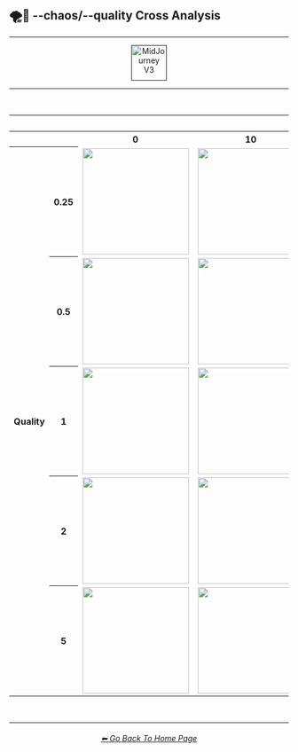 <h2>🌪💎 --chaos/--quality Cross Analysis</h2>

<hr><!--------------->

<div align="center">

[<img src="F://GitHubRepo/MidJourney-Styles-and-Keywords-Reference/Images/Repo_Parts/Buttons/Version_Buttons/button_version_V3_active_full.webp?raw=true" alt="MidJourney V3" height="64" />]()

</div>

<hr>
<br>

<div align="center">

<table>
    <tr align=center valign=middle>
        <th></th><th></th>
        <th colspan="6">Chaos</th>
    </tr>
    <tr align=center valign=middle>
        <th></th><th></th>
        <th>0</th>
        <th>10</th>
        <th>25</th>
        <th>50</th>
        <th>75</th>
        <th>100</th>
    </tr>
    <tr align=center valign=middle>
        <th rowspan="5">Quality</th>
        <th>0.25</th>
        <td><img src="F://GitHubRepo/MidJourney-Styles-and-Keywords-Reference/Images/MJ_V3/Comparison_Page_Images/Chaos_Quality_Cross_Analysis/chaos_0/sphere_quality_0.25.webp?raw=true" width="192" /></td>
        <td><img src="F://GitHubRepo/MidJourney-Styles-and-Keywords-Reference/Images/MJ_V3/Comparison_Page_Images/Chaos_Quality_Cross_Analysis/chaos_10/sphere_quality_0.25.webp?raw=true" width="192" /></td>
        <td><img src="F://GitHubRepo/MidJourney-Styles-and-Keywords-Reference/Images/MJ_V3/Comparison_Page_Images/Chaos_Quality_Cross_Analysis/chaos_25/sphere_quality_0.25.webp?raw=true" width="192" /></td>
        <td><img src="F://GitHubRepo/MidJourney-Styles-and-Keywords-Reference/Images/MJ_V3/Comparison_Page_Images/Chaos_Quality_Cross_Analysis/chaos_50/sphere_quality_0.25.webp?raw=true" width="192" /></td>
        <td><img src="F://GitHubRepo/MidJourney-Styles-and-Keywords-Reference/Images/MJ_V3/Comparison_Page_Images/Chaos_Quality_Cross_Analysis/chaos_75/sphere_quality_0.25.webp?raw=true" width="192" /></td>
        <td><img src="F://GitHubRepo/MidJourney-Styles-and-Keywords-Reference/Images/MJ_V3/Comparison_Page_Images/Chaos_Quality_Cross_Analysis/chaos_100/sphere_quality_0.25.webp?raw=true" width="192" /></td>
    </tr>
    <tr align=center valign=middle>
        <th>0.5</th>
        <td><img src="F://GitHubRepo/MidJourney-Styles-and-Keywords-Reference/Images/MJ_V3/Comparison_Page_Images/Chaos_Quality_Cross_Analysis/chaos_0/sphere_quality_0.5.webp?raw=true" width="192" /></td>
        <td><img src="F://GitHubRepo/MidJourney-Styles-and-Keywords-Reference/Images/MJ_V3/Comparison_Page_Images/Chaos_Quality_Cross_Analysis/chaos_10/sphere_quality_0.5.webp?raw=true" width="192" /></td>
        <td><img src="F://GitHubRepo/MidJourney-Styles-and-Keywords-Reference/Images/MJ_V3/Comparison_Page_Images/Chaos_Quality_Cross_Analysis/chaos_25/sphere_quality_0.5.webp?raw=true" width="192" /></td>
        <td><img src="F://GitHubRepo/MidJourney-Styles-and-Keywords-Reference/Images/MJ_V3/Comparison_Page_Images/Chaos_Quality_Cross_Analysis/chaos_50/sphere_quality_0.5.webp?raw=true" width="192" /></td>
        <td><img src="F://GitHubRepo/MidJourney-Styles-and-Keywords-Reference/Images/MJ_V3/Comparison_Page_Images/Chaos_Quality_Cross_Analysis/chaos_75/sphere_quality_0.5.webp?raw=true" width="192" /></td>
        <td><img src="F://GitHubRepo/MidJourney-Styles-and-Keywords-Reference/Images/MJ_V3/Comparison_Page_Images/Chaos_Quality_Cross_Analysis/chaos_100/sphere_quality_0.5.webp?raw=true" width="192" /></td>
    </tr>
    <tr align=center valign=middle>
        <th>1</th>
        <td><img src="F://GitHubRepo/MidJourney-Styles-and-Keywords-Reference/Images/MJ_V3/Comparison_Page_Images/Chaos_Quality_Cross_Analysis/chaos_0/sphere_quality_1.webp?raw=true" width="192" /></td>
        <td><img src="F://GitHubRepo/MidJourney-Styles-and-Keywords-Reference/Images/MJ_V3/Comparison_Page_Images/Chaos_Quality_Cross_Analysis/chaos_10/sphere_quality_1.webp?raw=true" width="192" /></td>
        <td><img src="F://GitHubRepo/MidJourney-Styles-and-Keywords-Reference/Images/MJ_V3/Comparison_Page_Images/Chaos_Quality_Cross_Analysis/chaos_25/sphere_quality_1.webp?raw=true" width="192" /></td>
        <td><img src="F://GitHubRepo/MidJourney-Styles-and-Keywords-Reference/Images/MJ_V3/Comparison_Page_Images/Chaos_Quality_Cross_Analysis/chaos_50/sphere_quality_1.webp?raw=true" width="192" /></td>
        <td><img src="F://GitHubRepo/MidJourney-Styles-and-Keywords-Reference/Images/MJ_V3/Comparison_Page_Images/Chaos_Quality_Cross_Analysis/chaos_75/sphere_quality_1.webp?raw=true" width="192" /></td>
        <td><img src="F://GitHubRepo/MidJourney-Styles-and-Keywords-Reference/Images/MJ_V3/Comparison_Page_Images/Chaos_Quality_Cross_Analysis/chaos_100/sphere_quality_1.webp?raw=true" width="192" /></td>
    </tr>
    <tr align=center valign=middle>
        <th>2</th>
        <td><img src="F://GitHubRepo/MidJourney-Styles-and-Keywords-Reference/Images/MJ_V3/Comparison_Page_Images/Chaos_Quality_Cross_Analysis/chaos_0/sphere_quality_2.webp?raw=true" width="192" /></td>
        <td><img src="F://GitHubRepo/MidJourney-Styles-and-Keywords-Reference/Images/MJ_V3/Comparison_Page_Images/Chaos_Quality_Cross_Analysis/chaos_10/sphere_quality_2.webp?raw=true" width="192" /></td>
        <td><img src="F://GitHubRepo/MidJourney-Styles-and-Keywords-Reference/Images/MJ_V3/Comparison_Page_Images/Chaos_Quality_Cross_Analysis/chaos_25/sphere_quality_2.webp?raw=true" width="192" /></td>
        <td><img src="F://GitHubRepo/MidJourney-Styles-and-Keywords-Reference/Images/MJ_V3/Comparison_Page_Images/Chaos_Quality_Cross_Analysis/chaos_50/sphere_quality_2.webp?raw=true" width="192" /></td>
        <td><img src="F://GitHubRepo/MidJourney-Styles-and-Keywords-Reference/Images/MJ_V3/Comparison_Page_Images/Chaos_Quality_Cross_Analysis/chaos_75/sphere_quality_2.webp?raw=true" width="192" /></td>
        <td><img src="F://GitHubRepo/MidJourney-Styles-and-Keywords-Reference/Images/MJ_V3/Comparison_Page_Images/Chaos_Quality_Cross_Analysis/chaos_100/sphere_quality_2.webp?raw=true" width="192" /></td>
    </tr>
    <tr align=center valign=middle>
        <th>5</th>
        <td><img src="F://GitHubRepo/MidJourney-Styles-and-Keywords-Reference/Images/MJ_V3/Comparison_Page_Images/Chaos_Quality_Cross_Analysis/chaos_0/sphere_quality_5.webp?raw=true" width="192" /></td>
        <td><img src="F://GitHubRepo/MidJourney-Styles-and-Keywords-Reference/Images/MJ_V3/Comparison_Page_Images/Chaos_Quality_Cross_Analysis/chaos_10/sphere_quality_5.webp?raw=true" width="192" /></td>
        <td><img src="F://GitHubRepo/MidJourney-Styles-and-Keywords-Reference/Images/MJ_V3/Comparison_Page_Images/Chaos_Quality_Cross_Analysis/chaos_25/sphere_quality_5.webp?raw=true" width="192" /></td>
        <td><img src="F://GitHubRepo/MidJourney-Styles-and-Keywords-Reference/Images/MJ_V3/Comparison_Page_Images/Chaos_Quality_Cross_Analysis/chaos_50/sphere_quality_5.webp?raw=true" width="192" /></td>
        <td><img src="F://GitHubRepo/MidJourney-Styles-and-Keywords-Reference/Images/MJ_V3/Comparison_Page_Images/Chaos_Quality_Cross_Analysis/chaos_75/sphere_quality_5.webp?raw=true" width="192" /></td>
        <td><img src="F://GitHubRepo/MidJourney-Styles-and-Keywords-Reference/Images/MJ_V3/Comparison_Page_Images/Chaos_Quality_Cross_Analysis/chaos_100/sphere_quality_5.webp?raw=true" width="192" /></td>
    </tr>
</table>

</div>

<br>

<hr><!--------------->
<div align="center">
<h6><a href="F://GitHubRepo/MidJourney-Styles-and-Keywords-Reference/README.md">⬅ Go Back To Home Page</a></h6>
</div>